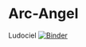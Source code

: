 # Arc-Angel
Ludociel
[![Binder](https://mybinder.org/badge_logo.svg)](https://mybinder.org/v2/git/https%3A%2F%2Fgithub.com%2FLolzMartiz%2FArc-Angel.git/main)
